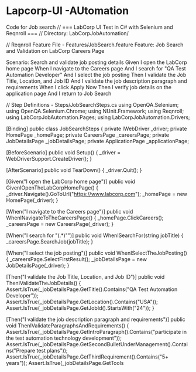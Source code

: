# Lapcorp-UI -AUtomation
Code for Job search
// === LabCorp UI Test in C# with Selenium and Reqnroll === // Directory: LabCorpJobAutomation/
 
// Reqnroll Feature File - Features/JobSearch.feature Feature: Job Search and Validation on LabCorp Careers Page
 
Scenario: Search and validate job posting details Given I open the LabCorp home page When I navigate to the Careers page And I search for "QA Test Automation Developer" And I select the job posting Then I validate the Job Title, Location, and Job ID And I validate the job description paragraph and requirements When I click Apply Now Then I verify job details on the application page And I return to Job Search
 
// Step Definitions - Steps/JobSearchSteps.cs using OpenQA.Selenium; using OpenQA.Selenium.Chrome; using NUnit.Framework; using Reqnroll; using LabCorpJobAutomation.Pages; using LabCorpJobAutomation.Drivers;
 
[Binding] public class JobSearchSteps { private IWebDriver _driver; private HomePage _homePage; private CareersPage _careersPage; private JobDetailsPage _jobDetailsPage; private ApplicationPage _applicationPage;
 
[BeforeScenario]
public void Setup() {
    _driver = WebDriverSupport.CreateDriver();
}
 
[AfterScenario]
public void TearDown() {
    _driver.Quit();
}
 
[Given("I open the LabCorp home page")]
public void GivenIOpenTheLabCorpHomePage() {
_driver.Navigate().GoToUrl("https://www.labcorp.com");
    _homePage = new HomePage(_driver);
}
 
[When("I navigate to the Careers page")]
public void WhenINavigateToTheCareersPage() {
    _homePage.ClickCareers();
    _careersPage = new CareersPage(_driver);
}
 
[When("I search for \"(.*)\"")]
public void WhenISearchFor(string jobTitle) {
    _careersPage.SearchJob(jobTitle);
}
 
[When("I select the job posting")]
public void WhenISelectTheJobPosting() {
    _careersPage.SelectFirstResult();
    _jobDetailsPage = new JobDetailsPage(_driver);
}
 
[Then("I validate the Job Title, Location, and Job ID")]
public void ThenIValidateTheJobDetails() {
    Assert.IsTrue(_jobDetailsPage.GetTitle().Contains("QA Test Automation Developer"));
    Assert.IsTrue(_jobDetailsPage.GetLocation().Contains("USA"));
    Assert.IsTrue(_jobDetailsPage.GetJobId().StartsWith("24"));
}
 
[Then("I validate the job description paragraph and requirements")]
public void ThenIValidateParagraphsAndRequirements() {
    Assert.IsTrue(_jobDetailsPage.GetIntroParagraph().Contains("participate in the test automation technology development"));
    Assert.IsTrue(_jobDetailsPage.GetSecondBulletUnderManagement().Contains("Prepare test plans"));
    Assert.IsTrue(_jobDetailsPage.GetThirdRequirement().Contains("5+ years"));
    Assert.IsTrue(_jobDetailsPage.GetTools
